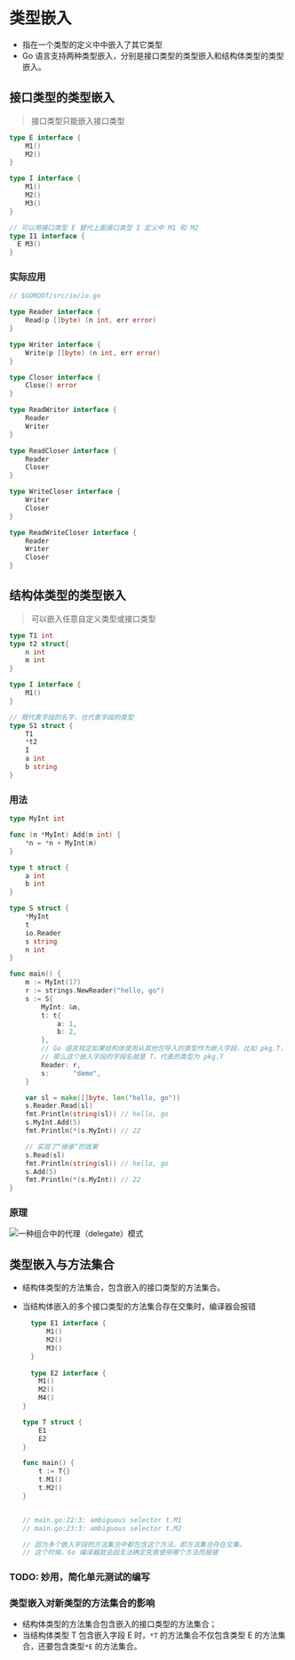 # 类型嵌入

- 指在一个类型的定义中中嵌入了其它类型
- Go 语言支持两种类型嵌入，分别是接口类型的类型嵌入和结构体类型的类型嵌入。

## 接口类型的类型嵌入

> 接口类型只能嵌入接口类型

```go
type E interface {
    M1()
    M2()
}

type I interface {
    M1()
    M2()
    M3()
}

// 可以用接口类型 E 替代上面接口类型 I 定义中 M1 和 M2
type I1 interface {
  E M3()
}
```

### 实际应用

```go
// $GOROOT/src/io/io.go 

type Reader interface {
    Read(p []byte) (n int, err error)
}

type Writer interface {
    Write(p []byte) (n int, err error)
}

type Closer interface {
    Close() error
}

type ReadWriter interface {
    Reader
    Writer
}

type ReadCloser interface {
    Reader
    Closer
}

type WriteCloser interface {
    Writer
    Closer
}

type ReadWriteCloser interface {
    Reader
    Writer
    Closer
}
```

## 结构体类型的类型嵌入

> 可以嵌入任意自定义类型或接口类型

```go
type T1 int
type t2 struct{
    n int
    m int
}

type I interface {
    M1()
}

// 既代表字段的名字，也代表字段的类型
type S1 struct {
    T1
    *t2
    I            
    a int
    b string
}
```

### 用法

```go
type MyInt int

func (n *MyInt) Add(m int) {
    *n = *n + MyInt(m)
}

type t struct {
    a int
    b int
}

type S struct {
    *MyInt
    t
    io.Reader
    s string
    n int
}

func main() {
    m := MyInt(17)
    r := strings.NewReader("hello, go")
    s := S{
        MyInt: &m,
        t: t{
            a: 1,
            b: 2,
        },
        // Go 语言规定如果结构体使用从其他包导入的类型作为嵌入字段，比如 pkg.T，
        // 那么这个嵌入字段的字段名就是 T，代表的类型为 pkg.T
        Reader: r,
        s:      "demo",
    }

    var sl = make([]byte, len("hello, go"))
    s.Reader.Read(sl)
    fmt.Println(string(sl)) // hello, go
    s.MyInt.Add(5)
    fmt.Println(*(s.MyInt)) // 22

    // 实现了“继承”的效果
    s.Read(sl) 
    fmt.Println(string(sl)) // hello, go
    s.Add(5) 
    fmt.Println(*(s.MyInt)) // 22
}
```

### 原理

![一种组合中的代理（delegate）模式](https://static001.geekbang.org/resource/image/a2/fc/a236306ea461e2ca90505ca9819c94fc.jpg?wh=1980x1080)

## 类型嵌入与方法集合

- 结构体类型的方法集合，包含嵌入的接口类型的方法集合。
- 当结构体嵌入的多个接口类型的方法集合存在交集时，编译器会报错

  ```go
    type E1 interface {
        M1()
        M2()
        M3()
    }
    
    type E2 interface {
      M1()
      M2()
      M4()
  }
  
  type T struct {
      E1
      E2
  }
  
  func main() {
      t := T{}
      t.M1()
      t.M2()
  }


  // main.go:22:3: ambiguous selector t.M1
  // main.go:23:3: ambiguous selector t.M2

  // 因为多个嵌入字段的方法集合中都包含这个方法，即方法集合存在交集。
  // 这个时候，Go 编译器就会因无法确定究竟使用哪个方法而报错
  ```

### TODO: 妙用，简化单元测试的编写

### 类型嵌入对新类型的方法集合的影响

- 结构体类型的方法集合包含嵌入的接口类型的方法集合；
- 当结构体类型 T 包含嵌入字段 E 时，`*T` 的方法集合不仅包含类型 E 的方法集合，还要包含类型`*E` 的方法集合。
